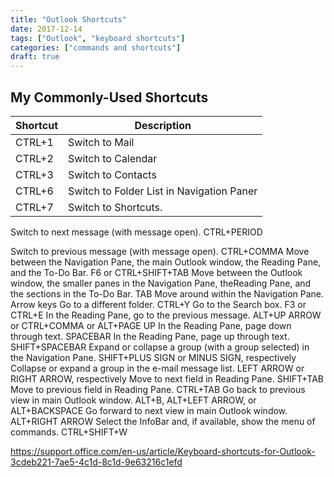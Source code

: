 ```yaml
---
title: "Outlook Shortcuts"
date: 2017-12-14
tags: ["Outlook", "keyboard shortcuts"]
categories: ["commands and shortcuts"]
draft: true
---
```


## My Commonly-Used Shortcuts

Shortcut | Description
---------|------------
CTRL+1 | Switch to Mail
CTRL+2 | Switch to Calendar
CTRL+3 | Switch to Contacts	
CTRL+6 | Switch to Folder List in Navigation Paner
CTRL+7 | Switch to Shortcuts.	

Switch to next message (with message open).	CTRL+PERIOD

Switch to previous message (with message open).	CTRL+COMMA
Move between the Navigation Pane, the main Outlook window, the Reading Pane, and the To-Do Bar.	F6 or CTRL+SHIFT+TAB
Move between the Outlook window, the smaller panes in the Navigation Pane, theReading Pane, and the sections in the To-Do Bar.	TAB
Move around within the Navigation Pane.	Arrow keys
Go to a different folder.	CTRL+Y
Go to the Search box.	F3 or CTRL+E
In the Reading Pane, go to the previous message.	ALT+UP ARROW or CTRL+COMMA or ALT+PAGE UP
In the Reading Pane, page down through text.	SPACEBAR
In the Reading Pane, page up through text.	SHIFT+SPACEBAR
Expand or collapse a group (with a group selected) in the Navigation Pane.	SHIFT+PLUS SIGN or MINUS SIGN, respectively
Collapse or expand a group in the e-mail message list.	LEFT ARROW or RIGHT ARROW, respectively
Move to next field in Reading Pane.	SHIFT+TAB
Move to previous field in Reading Pane.	CTRL+TAB
Go back to previous view in main Outlook window.	ALT+B, ALT+LEFT ARROW, or ALT+BACKSPACE
Go forward to next view in main Outlook window.	ALT+RIGHT ARROW
Select the InfoBar and, if available, show the menu of commands.	CTRL+SHIFT+W

https://support.office.com/en-us/article/Keyboard-shortcuts-for-Outlook-3cdeb221-7ae5-4c1d-8c1d-9e63216c1efd